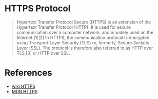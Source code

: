 # HTTPS Protocol
> Hypertext Transfer Protocol Secure (HTTPS) is an extension of the Hypertext Transfer Protocol (HTTP). It is used for secure communication over a computer network, and is widely used on the Internet.[1][2] In HTTPS, the communication protocol is encrypted using Transport Layer Security (TLS) or, formerly, Secure Sockets Layer (SSL). The protocol is therefore also referred to as HTTP over TLS,[3] or HTTP over SSL.

# References
* [wiki HTTPS](https://www.wikiwand.com/en/HTTPS)
* [MDN HTTPS](https://developer.mozilla.org/en-US/docs/Glossary/https)
